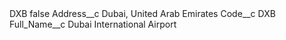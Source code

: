 <?xml version="1.0" encoding="UTF-8"?>
<CustomMetadata xmlns="http://soap.sforce.com/2006/04/metadata" xmlns:xsi="http://www.w3.org/2001/XMLSchema-instance" xmlns:xsd="http://www.w3.org/2001/XMLSchema">
    <label>DXB</label>
    <protected>false</protected>
    <values>
        <field>Address__c</field>
        <value xsi:type="xsd:string">Dubai, United Arab Emirates</value>
    </values>
    <values>
        <field>Code__c</field>
        <value xsi:type="xsd:string">DXB</value>
    </values>
    <values>
        <field>Full_Name__c</field>
        <value xsi:type="xsd:string">Dubai International Airport</value>
    </values>
</CustomMetadata>
